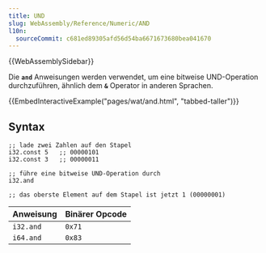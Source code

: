 ```yaml
---
title: UND
slug: WebAssembly/Reference/Numeric/AND
l10n:
  sourceCommit: c681ed89305afd56d54ba6671673680bea041670
---
```


{{WebAssemblySidebar}}

Die **`and`** Anweisungen werden verwendet, um eine bitweise UND-Operation durchzuführen, ähnlich dem **`&`** Operator in anderen Sprachen.

{{EmbedInteractiveExample("pages/wat/and.html", "tabbed-taller")}}

## Syntax

```wasm
;; lade zwei Zahlen auf den Stapel
i32.const 5   ;; 00000101
i32.const 3   ;; 00000011

;; führe eine bitweise UND-Operation durch
i32.and

;; das oberste Element auf dem Stapel ist jetzt 1 (00000001)
```

| Anweisung   | Binärer Opcode |
| ----------- | -------------- |
| `i32.and`   | `0x71`         |
| `i64.and`   | `0x83`         |
